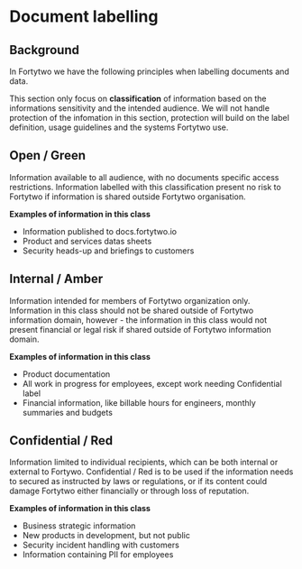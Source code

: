 # Document labelling

## Background

In Fortytwo we have the following principles when labelling documents and data. 

This section only focus on **classification** of information based on the informations sensitivity and the intended audience. We will not handle protection of the infomation in this section, protection will build on the label definition, usage guidelines and the systems Fortytwo use. 

## Open / Green

Information available to all audience, with no documents specific access restrictions. Information labelled with this classification present no risk to Fortytwo if information is shared outside Fortytwo organisation.

**Examples of information in this class**

* Information published to docs.fortytwo.io
* Product and services datas sheets
* Security heads-up and briefings to customers

## Internal / Amber

Information intended for members of Fortytwo organization only. Information in this class should not be shared outside of Fortytwo information domain, however - the information in this class would not present financial or legal risk if shared outside of Fortytwo information domain.

**Examples of information in this class**

* Product documentation
* All work in progress for employees, except work needing Confidential label
* Financial information, like billable hours for engineers, monthly summaries and budgets

## Confidential / Red 

Information limited to individual recipients, which can be both internal or external to Fortywo. Confidential / Red is to be used if the information needs to secured as instructed by laws or regulations, or if its content could damage Fortytwo either financially or through loss of reputation.

**Examples of information in this class**

* Business strategic information 
* New products in development, but not public
* Security incident handling with customers
* Information containing PII for employees

